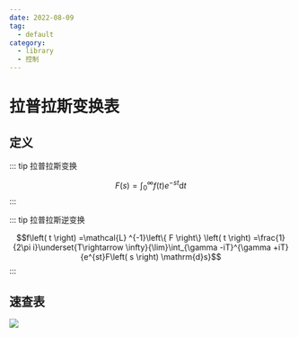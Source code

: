 ```yaml
---
date: 2022-08-09
tag:
  - default
category:
  - library
  - 控制
---
```



# 拉普拉斯变换表


## 定义

::: tip 拉普拉斯变换

$$F\left( s \right) =\int_0^{\infty}{f\left( t \right) e^{-st}\mathrm{d}t}$$
:::


::: tip 拉普拉斯逆变换

$$f\left( t \right) =\mathcal{L} ^{-1}\left\{ F \right\} \left( t \right) =\frac{1}{2\pi i}\underset{T\rightarrow \infty}{\lim}\int_{\gamma -iT}^{\gamma +iT}{e^{st}F\left( s \right) \mathrm{d}s}$$
:::


## 速查表

![](Pasted%20image%2020210804153751.png)
